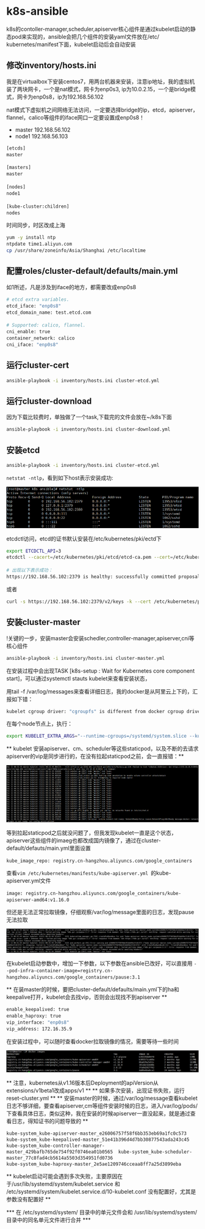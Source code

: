 # k8s-ansible
k8s的contoller-manager,scheduler,apiserver核心组件是通过kubelet启动的静态pod来实现的，ansible会把几个组件的安装yaml文件放在/etc/
kubernetes/manifest下面，kubelet启动后会自动安装

## 修改inventory/hosts.ini
我是在virtualbox下安装centos7，用两台机器来安装，注意ip地址，我的虚拟机装了两块网卡，一个是nat模式，网卡为enp0s3, ip为10.0.2.15，一个是bridge模式，网卡为enp0s8，ip为192.168.56.102

nat模式下虚拟机之间网络无法访问，一定要选择bridge的ip，etcd，apiserver，flannel，calico等组件的iface网口一定要设置成enp0s8！

- master 192.168.56.102
- node1 192.168.56.103
```sh
[etcds]
master

[masters]
master

[nodes]
node1

[kube-cluster:children]
nodes
```

时间同步，时区改成上海
```sh
yum -y install ntp
ntpdate time1.aliyun.com
cp /usr/share/zoneinfo/Asia/Shanghai /etc/localtime
```
## 配置roles/cluster-default/defaults/main.yml
如1所述，凡是涉及到iface的地方，都需要改成enp0s8
```sh
# etcd extra variables.
etcd_iface: "enp0s8"
etcd_domain_name: test.etcd.com

# Supported: calico, flannel.
cni_enable: true
container_network: calico
cni_iface: "enp0s8"
```

## 运行cluster-cert
```sh
ansible-playbook -i inventory/hosts.ini cluster-etcd.yml 
```

## 运行cluster-download
因为下载比较费时，单独做了一个task,下载完的文件会放在~/k8s下面
```sh
ansible-playbook -i inventory/hosts.ini cluster-download.yml 
```

## 安装etcd
```sh
ansible-playbook -i inventory/hosts.ini cluster-etcd.yml 
```
`netstat -ntlp`，看到如下host表示安装成功:

![etcd successful installed](images/etcd-successful-installed.png)

etcdctl访问，etcd的证书默认安装在/etc/kubernetes/pki/ectd下
```sh
export ETCDCTL_API=3
etcdctl --cacert=/etc/kubernetes/pki/etcd/etcd-ca.pem --cert=/etc/kubernetes/pki/etcd/etcd.pem --key=/etc/kubernetes/pki/etcd/etcd-key.pem --endpoints=https://192.168.56.102:2379 endpoint health -w=json

# 出现以下表示成功：
https://192.168.56.102:2379 is healthy: successfully committed proposal: took = 707.352µs
```
或者
```sh
curl -s https://192.168.56.102:2379/v2/keys -k --cert /etc/kubernetes/pki/etcd/etcd.pem --key /etc/kubernetes/pki/etcd/etcd-key.pem
```

## 安装cluster-master
!关键的一步，安装master会安装schedler,controller-manager,apiserver,cni等核心组件
```sh
ansible-playbook -i inventory/hosts.ini cluster-master.yml 
```
在安装过程中会出现TASK [k8s-setup : Wait for Kubernetes core component start]，可以通过systemctl stauts kubelet来查看安装状态，

用tail -f /var/log/messages来查看详细日志，我的docker是从阿里云上下的，汇报如下错：

```sh
kubelet cgroup driver: "cgroupfs" is different from docker cgroup driver: "systemd"
```
在每个node节点上，执行：
```sh
export KUBELET_EXTRA_ARGS="--runtime-cgroups=/systemd/system.slice --kubelet-cgroups=/systemd/system.slice --fail-swap-on=false --cgroup-driver=systemd"
```
** kubelet 安装apiserver、cm、scheduler等这些staticpod，以及不断的去请求apiserver的vip是同步进行的，在没有拉起staticpod之前，会一直报错：**

![kubelet-fail-apiserver](images/kubelet-fail-apiserver.png)

等到拉起staticpod之后就没问题了，但我发现kubelet一直是这个状态，apiserver这些组件的imaeg也都改成国内镜像了，通过在cluster-default/defauts/main.yml里面设置

`kube_image_repo: registry.cn-hangzhou.aliyuncs.com/google_containers`

查看`vim /etc/kubernetes/manifests/kube-apiserver.yml `的kube-apiserver.yml文件

`image: registry.cn-hangzhou.aliyuncs.com/google_containers/kube-apiserver-amd64:v1.16.0`

但还是无法正常拉取镜像，仔细观察/var/log/message里面的日志，发现pause无法拉取

![kubelet-fail-pulled-image](images/kubelet-fail-pulled-image.png)

在kubelet启动参数中，增加一下参数，以下参数在ansible已改好，可以直接用
`--pod-infra-container-image=registry.cn-hangzhou.aliyuncs.com/google_containers/pause:3.1`

** 在装master的时候，要把cluster-default/defaults/main.yml下的ha和keepalive打开，kubelet会去找vip，否则会出现找不到apiserver **
```sh
enable_keepalived: true
enable_haproxy: true
vip_interface: "enp0s8"
vip_address: 172.16.35.9
```

在安装过程中，可以随时查看docker拉取镜像的情况，需要等待一些时间

![kublet-start-install-components](images/kublet-start-install-components.png)

** 注意，kubernetes从v1.16版本后Deployment的apiVersion从extensions/v1beta1改成apps/v1 **
** 如果多次安装，出现证书失败，运行reset-cluster.yml **
** 安装master的时候，通过/var/log/message查看kubelet日志不够详细，要查看apiserver,cm等组件安装时候的日志，进入/var/log/pods/下查看具体日志，类似这种，我在安装的时候apiserver一直没起来，就是通过查看日志，得知证书的问题导致的 **
```
kube-system_kube-apiserver-master_e26006757f58f6bb353eb69a1fc0c573           kube-system_kube-keepalived-master_51e41b396d4d7bb30877543ada243c45
kube-system_kube-controller-manager-master_429bafb765de754f92f0746ea01b0565  kube-system_kube-scheduler-master_77c8fad4cb5614a5503d354951fd0736
kube-system_kube-haproxy-master_2e5ae1209746cceaa8ff7a25d3899eba
```
** kubelet启动可能会遇到多次失败，主要原因在于/usr/lib/systemd/system/kubelet.service 和 /etc/systemd/system/kubelet.service.d/10-kubelet.conf 没有配置好，尤其是参数没有配置好 **

*** 在 /etc/systemd/system/ 目录中的单元文件会和 /usr/lib/systemd/system/ 目录中的同名单元文件进行合并 ***


